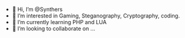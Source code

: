 - 👋 Hi, I’m @Synthers
- 👀 I’m interested in Gaming, Steganography, Cryptography, coding. 
- 🌱 I’m currently learning PHP and LUA
- 💞️ I’m looking to collaborate on ...

